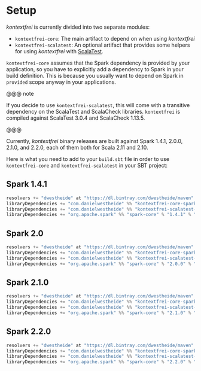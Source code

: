 # Setup

_kontextfrei_ is currently divided into two separate modules:

- `kontextfrei-core`: The main artifact to depend on when using _kontextfrei_
- `kontextfrei-scalatest`: An optional artifact that provides some helpers for using _kontextfrei_ with [ScalaTest](http://www.scalatest.org/).

`kontextfrei-core` assumes that the Spark dependency is provided by your application, so you have to explicitly add a dependency to Spark in your build definition. This is because you usually want to depend on Spark in `provided` scope anyway in your applications.

@@@ note

If you decide to use `kontextfrei-scalatest`, this will come with a transitive dependency on the ScalaTest and ScalaCheck libraries. `kontextfrei` is compiled against ScalaTest 3.0.4 and ScalaCheck 1.13.5.

@@@

Currently, _kontextfrei_ binary releases are built against Spark 1.4.1, 2.0.0, 2.1.0, and 2.2.0, each of them both for  Scala 2.11 and 2.10.

Here is what you need to add to your `build.sbt` file in order to use `kontextfrei-core` and `kontextfrei-scalatest` in your SBT project:

## Spark 1.4.1

```scala
resolvers += "dwestheide" at "https://dl.bintray.com/dwestheide/maven"
libraryDependencies += "com.danielwestheide" %% "kontextfrei-core-spark-1.4.1" % "0.6.0"
libraryDependencies += "com.danielwestheide" %% "kontextfrei-scalatest-spark-1.4.1" % "0.6.0"
libraryDependencies += "org.apache.spark" %% "spark-core" % "1.4.1" % "provided"
```

## Spark 2.0

```scala
resolvers += "dwestheide" at "https://dl.bintray.com/dwestheide/maven"
libraryDependencies += "com.danielwestheide" %% "kontextfrei-core-spark-2.0.0" % "0.6.0"
libraryDependencies += "com.danielwestheide" %% "kontextfrei-scalatest-spark-2.0.0" % "0.6.0"
libraryDependencies += "org.apache.spark" %% "spark-core" % "2.0.0" % "provided"
```

## Spark 2.1.0

```scala
resolvers += "dwestheide" at "https://dl.bintray.com/dwestheide/maven"
libraryDependencies += "com.danielwestheide" %% "kontextfrei-core-spark-2.1.0" % "0.6.0"
libraryDependencies += "com.danielwestheide" %% "kontextfrei-scalatest-spark-2.1.0" % "0.6.0"
libraryDependencies += "org.apache.spark" %% "spark-core" % "2.1.0" % "provided"
```

## Spark 2.2.0

```scala
resolvers += "dwestheide" at "https://dl.bintray.com/dwestheide/maven"
libraryDependencies += "com.danielwestheide" %% "kontextfrei-core-spark-2.2.0" % "0.6.0"
libraryDependencies += "com.danielwestheide" %% "kontextfrei-scalatest-spark-2.2.0" % "0.6.0"
libraryDependencies += "org.apache.spark" %% "spark-core" % "2.2.0" % "provided"
```
